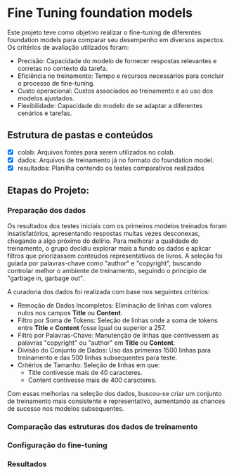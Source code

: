 # Fine Tuning foundation models
Este projeto teve como objetivo realizar o fine-tuning de diferentes foundation models para comparar seu desempenho em diversos aspectos. Os critérios de avaliação utilizados foram:
- Precisão: Capacidade do modelo de fornecer respostas relevantes e corretas no contexto da tarefa.
- Eficiência no treinamento: Tempo e recursos necessários para concluir o processo de fine-tuning.
- Custo operacional: Custos associados ao treinamento e ao uso dos modelos ajustados.
- Flexibilidade: Capacidade do modelo de se adaptar a diferentes cenários e tarefas.

## Estrutura de pastas e conteúdos
- [x] colab: Arquivos fontes para serem utilizados no colab.
- [x] dados: Arquivos de treinamento já no formato do foundation model.
- [x] resultados: Planilha contendo os testes comparativos realizados

## Etapas do Projeto:
### Preparação dos dados
Os resultados dos testes iniciais com os primeiros modelos treinados foram insatisfatórios, apresentando respostas muitas vezes desconexas, chegando a algo próximo do delírio. Para melhorar a qualidade do treinamento, o grupo decidiu explorar mais a fundo os dados e aplicar filtros que priorizassem conteúdos representativos de livros. A seleção foi guiada por palavras-chave como "author" e "copyright", buscando controlar melhor o ambiente de treinamento, seguindo o princípio de "garbage in, garbage out".

A curadoria dos dados foi realizada com base nos seguintes critérios:

- Remoção de Dados Incompletos: Eliminação de linhas com valores nulos nos campos **Title** ou **Content**.
- Filtro por Soma de Tokens: Seleção de linhas onde a soma de tokens entre **Title** e **Content** fosse igual ou superior a 257.
- Filtro por Palavras-Chave: Manutenção de linhas que contivessem as palavras "copyright" ou "author" em **Title** ou **Content**.
- Divisão do Conjunto de Dados: Uso das primeiras 1500 linhas para treinamento e das 500 linhas subsequentes para teste.
- Critérios de Tamanho: Seleção de linhas em que:
  - Title contivesse mais de 40 caracteres.
  - Content contivesse mais de 400 caracteres.

Com essas melhorias na seleção dos dados, buscou-se criar um conjunto de treinamento mais consistente e representativo, aumentando as chances de sucesso nos modelos subsequentes.


### Comparação das estruturas dos dados de treinamento
### Configuração do fine-tuning
### Resultados